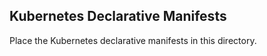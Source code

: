 ## Kubernetes Declarative Manifests 

Place the Kubernetes declarative manifests in this directory.
